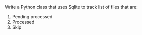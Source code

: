 Write a Python class that uses Sqlite to track list of files that are:
1. Pending processed
2. Processed
3. Skip